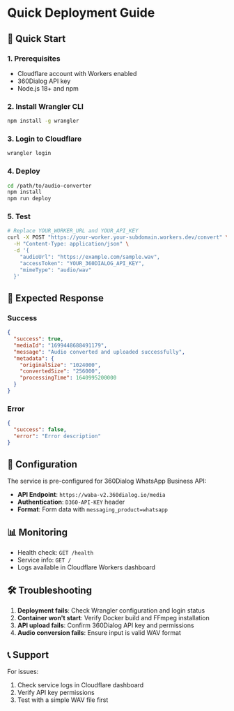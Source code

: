# Quick Deployment Guide

## 🚀 Quick Start

### 1. Prerequisites
- Cloudflare account with Workers enabled
- 360Dialog API key
- Node.js 18+ and npm

### 2. Install Wrangler CLI
```bash
npm install -g wrangler
```

### 3. Login to Cloudflare
```bash
wrangler login
```

### 4. Deploy
```bash
cd /path/to/audio-converter
npm install
npm run deploy
```

### 5. Test
```bash
# Replace YOUR_WORKER_URL and YOUR_API_KEY
curl -X POST "https://your-worker.your-subdomain.workers.dev/convert" \
  -H "Content-Type: application/json" \
  -d '{
    "audioUrl": "https://example.com/sample.wav",
    "accessToken": "YOUR_360DIALOG_API_KEY",
    "mimeType": "audio/wav"
  }'
```

## 📝 Expected Response

### Success
```json
{
  "success": true,
  "mediaId": "1699448688491179",
  "message": "Audio converted and uploaded successfully",
  "metadata": {
    "originalSize": "1024000",
    "convertedSize": "256000",
    "processingTime": 1640995200000
  }
}
```

### Error
```json
{
  "success": false,
  "error": "Error description"
}
```

## 🔧 Configuration

The service is pre-configured for 360Dialog WhatsApp Business API:
- **API Endpoint**: `https://waba-v2.360dialog.io/media`
- **Authentication**: `D360-API-KEY` header
- **Format**: Form data with `messaging_product=whatsapp`

## 📊 Monitoring

- Health check: `GET /health`
- Service info: `GET /`
- Logs available in Cloudflare Workers dashboard

## 🛠️ Troubleshooting

1. **Deployment fails**: Check Wrangler configuration and login status
2. **Container won't start**: Verify Docker build and FFmpeg installation
3. **API upload fails**: Confirm 360Dialog API key and permissions
4. **Audio conversion fails**: Ensure input is valid WAV format

## 📞 Support

For issues:
1. Check service logs in Cloudflare dashboard
2. Verify API key permissions
3. Test with a simple WAV file first
